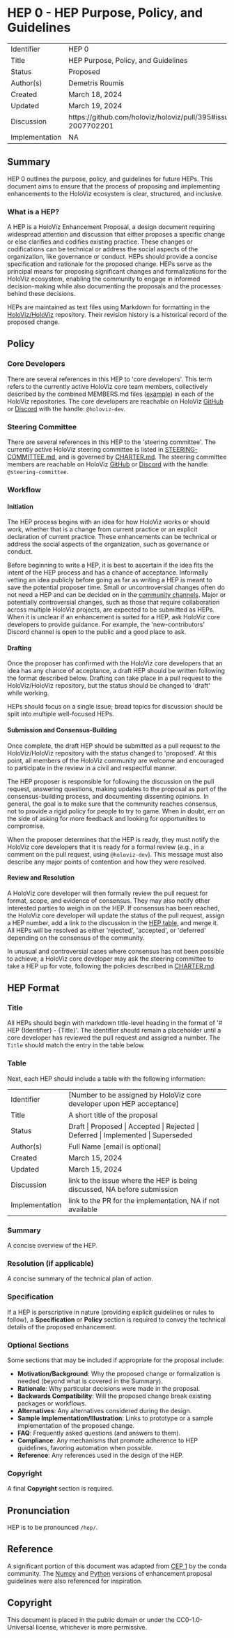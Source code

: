# HEP 0 - HEP Purpose, Policy, and Guidelines

<table>
<tr><td> Identifier </td><td> HEP 0 </td>
<tr><td> Title </td><td> HEP Purpose, Policy, and Guidelines </td>
<tr><td> Status </td><td> Proposed </td></tr>
<tr><td> Author(s) </td><td> Demetris Roumis </td></tr>
<tr><td> Created </td><td> March 18, 2024</td></tr>
<tr><td> Updated </td><td> March 19, 2024</td></tr>
<tr><td> Discussion </td><td> https://github.com/holoviz/holoviz/pull/395#issuecomment-2007702201 </td></tr>
<tr><td> Implementation </td><td> NA </td></tr>
</table>

## Summary

HEP 0 outlines the purpose, policy, and guidelines for future HEPs. This document aims to ensure that the process of proposing and implementing enhancements to the HoloViz ecosystem is clear, structured, and inclusive.

### What is a HEP?

A HEP is a HoloViz Enhancement Proposal, a design document requiring widespread attention and discussion that either proposes a specific change or else clarifies and codifies existing practice. These changes or codifications can be technical or address the social aspects of the organization, like governance or conduct. HEPs should provide a concise specification and rationale for the proposed change. HEPs serve as the principal means for proposing significant changes and formalizations for the HoloViz ecosystem, enabling the community to engage in informed decision-making while also documenting the proposals and the processes behind these decisions.

HEPs are maintained as text files using Markdown for formatting in the [HoloViz/HoloViz](https://github.com/holoviz/holoviz) repository. Their revision history is a historical record of the proposed change.

## Policy
### Core Developers
There are several references in this HEP to 'core developers'. This term refers to the currently active HoloViz core team members, collectively described by the combined MEMBERS.md files ([example](https://github.com/holoviz/holoviz/blob/main/doc/governance/project-docs/MEMBERS.md
)) in each of the HoloViz repositories. The core developers are reachable on HoloViz [GitHub](https://github.com/holoviz/holoviz) or [Discord](https://discord.gg/rb6gPXbdAr) with the handle: `@holoviz-dev`.

### Steering Committee
There are several references in this HEP to the 'steering committee'. The currently active HoloViz steering committee is listed in [STEERING-COMMITTEE.md](https://github.com/holoviz/holoviz/blob/main/doc/governance/org-docs/STEERING-COMMITTEE.md), and is governed by [CHARTER.md](https://github.com/holoviz/holoviz/blob/main/doc/governance/org-docs/CHARTER.md). The steering committee members are reachable on HoloViz [GitHub](https://github.com/holoviz/holoviz) or [Discord](https://discord.gg/rb6gPXbdAr) with the handle: `@steering-committee`.

### Workflow
#### Initiation
The HEP process begins with an idea for how HoloViz works or should work, whether that is a change from current practice or an explicit declaration of current practice. These enhancements can be technical or address the social aspects of the organization, such as governance or conduct. 

Before beginning to write a HEP, it is best to ascertain if the idea fits the intent of the HEP process and has a chance of acceptance. Informally vetting an idea publicly before going as far as writing a HEP is meant to save the potential proposer time. Small or uncontroversial changes often do not need a HEP and can be decided on in the [community channels](https://holoviz.org/community.html). Major or potentially controversial changes, such as those that require collaboration across multiple HoloViz projects, are expected to be submitted as HEPs. When it is unclear if an enhancement is suited for a HEP, ask HoloViz core developers to provide guidance. For example, the 'new-contributors' Discord channel is open to the public and a good place to ask.

#### Drafting
Once the proposer has confirmed with the HoloViz core developers that an idea has any chance of acceptance, a draft HEP should be written following the format described below. Drafting can take place in a pull request to the HoloViz/HoloViz repository, but the status should be changed to 'draft' while working.

HEPs should focus on a single issue; broad topics for discussion should be split into multiple well-focused HEPs.

#### Submission and Consensus-Building 
Once complete, the draft HEP should be submitted as a pull request to the HoloViz/HoloViz repository with the status changed to 'proposed'. At this point, all members of the HoloViz community are welcome and encouraged to participate in the review in a civil and respectful manner.

The HEP proposer is responsible for following the discussion on the pull request, answering questions, making updates to the proposal as part of the consensus-building process, and documenting dissenting opinions. In general, the goal is to make sure that the community reaches consensus, not to provide a rigid policy for people to try to game. When in doubt, err on the side of asking for more feedback and looking for opportunities to compromise.

When the proposer determines that the HEP is ready, they must notify the HoloViz core developers that it is ready for a formal review (e.g., in a comment on the pull request, using `@holoviz-dev`). This message must also describe any major points of contention and how they were resolved. 

#### Review and Resolution
A HoloViz core developer will then formally review the pull request for format, scope, and evidence of consensus. They may also notify other interested parties to weigh in on the HEP. If consensus has been reached, the HoloViz core developer will update the status of the pull request, assign a HEP number, add a link to the discussion in the [HEP table](accepted_heps.md), and merge it. All HEPs will be resolved as either 'rejected', 'accepted', or 'deferred' depending on the consensus of the community.

In unusual and controversial cases where consensus has not been possible to achieve, a HoloViz core developer may ask the steering committee to take a HEP up for vote, following the policies described in [CHARTER.md](https://github.com/holoviz/holoviz/blob/main/doc/governance/org-docs/CHARTER.md).

## HEP Format


### Title
All HEPs should begin with markdown title-level heading in the format of '# HEP {Identifier} - {Title}'. The identifier should remain a placeholder until a core developer has reviewed the pull request and assigned a number. The `Title` should match the entry in the table below.

### Table
Next, each HEP should include a table with the following information:

<table>
<tr><td> Identifier </td><td> [Number to be assigned by HoloViz core developer upon HEP acceptance] </td>
<tr><td> Title </td><td> A short title of the proposal </td>
<tr><td> Status </td><td> Draft | Proposed | Accepted | Rejected | Deferred | Implemented | Superseded </td></tr>
<tr><td> Author(s) </td><td> Full Name [email is optional] </td></tr>
<tr><td> Created </td><td> March 15, 2024</td></tr>
<tr><td> Updated </td><td> March 15, 2024</td></tr>
<tr><td> Discussion </td><td> link to the issue where the HEP is being discussed, NA before submission </td></tr>
<tr><td> Implementation </td><td> link to the PR for the implementation, NA if not available </td></tr>
</table>

### Summary
A concise overview of the HEP.

### Resolution (if applicable)
A concise summary of the technical plan of action.

### Specification
If a HEP is perscriptive in nature (providing explicit guidelines or rules to follow), a **Specification** or **Policy** section is required to convey the technical details of the proposed enhancement.

### Optional Sections
Some sections that may be
included if appropriate for the proposal include:

- **Motivation/Background**: Why the proposed change or formalization is needed (beyond what is covered in the Summary).
- **Rationale**: Why particular decisions were made in the proposal.
- **Backwards Compatibility**: Will the proposed change break existing packages or workflows.
- **Alternatives**: Any alternatives considered during the design.
- **Sample Implementation/Illustration**: Links to prototype or a sample implementation of the proposed change.
- **FAQ**: Frequently asked questions (and answers to them).
- **Compliance**: Any mechanisms that promote adherence to HEP guidelines, favoring automation when possible.
- **Reference**: Any references used in the design of the HEP.

### Copyright
A final **Copyright** section is required.

## Pronunciation
HEP is to be pronounced `/hep/`.

## Reference
A significant portion of this document was adapted from [CEP 1](https://github.com/conda-incubator/ceps/blob/main/cep-1.md) by the conda community. The [Numpy](https://numpy.org/neps/nep-0000.html) and [Python](https://peps.python.org/pep-0001/) versions of enhancement proposal guidelines were also referenced for inspiration.

## Copyright
This document is placed in the public domain or under the CC0-1.0-Universal license, whichever is more permissive.

